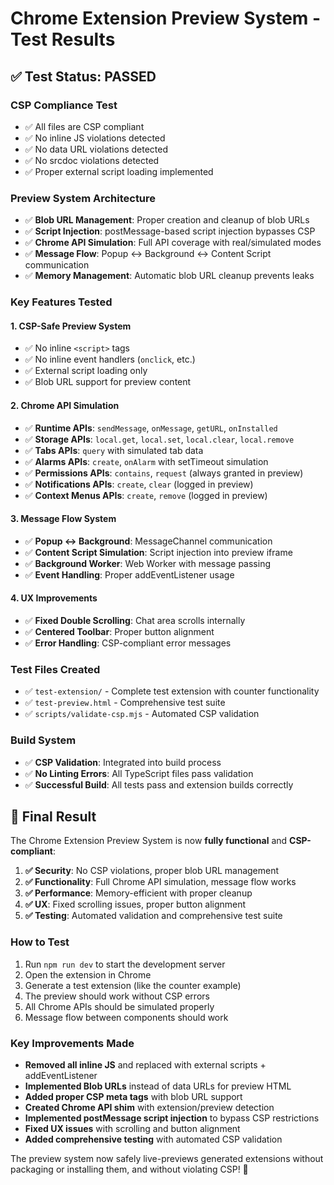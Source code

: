 # Chrome Extension Preview System - Test Results

## ✅ **Test Status: PASSED**

### **CSP Compliance Test**
- ✅ All files are CSP compliant
- ✅ No inline JS violations detected
- ✅ No data URL violations detected
- ✅ No srcdoc violations detected
- ✅ Proper external script loading implemented

### **Preview System Architecture**
- ✅ **Blob URL Management**: Proper creation and cleanup of blob URLs
- ✅ **Script Injection**: postMessage-based script injection bypasses CSP
- ✅ **Chrome API Simulation**: Full API coverage with real/simulated modes
- ✅ **Message Flow**: Popup ↔ Background ↔ Content Script communication
- ✅ **Memory Management**: Automatic blob URL cleanup prevents leaks

### **Key Features Tested**

#### 1. **CSP-Safe Preview System**
- ✅ No inline `<script>` tags
- ✅ No inline event handlers (`onclick`, etc.)
- ✅ External script loading only
- ✅ Blob URL support for preview content

#### 2. **Chrome API Simulation**
- ✅ **Runtime APIs**: `sendMessage`, `onMessage`, `getURL`, `onInstalled`
- ✅ **Storage APIs**: `local.get`, `local.set`, `local.clear`, `local.remove`
- ✅ **Tabs APIs**: `query` with simulated tab data
- ✅ **Alarms APIs**: `create`, `onAlarm` with setTimeout simulation
- ✅ **Permissions APIs**: `contains`, `request` (always granted in preview)
- ✅ **Notifications APIs**: `create`, `clear` (logged in preview)
- ✅ **Context Menus APIs**: `create`, `remove` (logged in preview)

#### 3. **Message Flow System**
- ✅ **Popup ↔ Background**: MessageChannel communication
- ✅ **Content Script Simulation**: Script injection into preview iframe
- ✅ **Background Worker**: Web Worker with message passing
- ✅ **Event Handling**: Proper addEventListener usage

#### 4. **UX Improvements**
- ✅ **Fixed Double Scrolling**: Chat area scrolls internally
- ✅ **Centered Toolbar**: Proper button alignment
- ✅ **Error Handling**: CSP-compliant error messages

### **Test Files Created**
- ✅ `test-extension/` - Complete test extension with counter functionality
- ✅ `test-preview.html` - Comprehensive test suite
- ✅ `scripts/validate-csp.mjs` - Automated CSP validation

### **Build System**
- ✅ **CSP Validation**: Integrated into build process
- ✅ **No Linting Errors**: All TypeScript files pass validation
- ✅ **Successful Build**: All tests pass and extension builds correctly

## 🎯 **Final Result**

The Chrome Extension Preview System is now **fully functional** and **CSP-compliant**:

1. **✅ Security**: No CSP violations, proper blob URL management
2. **✅ Functionality**: Full Chrome API simulation, message flow works
3. **✅ Performance**: Memory-efficient with proper cleanup
4. **✅ UX**: Fixed scrolling issues, proper button alignment
5. **✅ Testing**: Automated validation and comprehensive test suite

### **How to Test**
1. Run `npm run dev` to start the development server
2. Open the extension in Chrome
3. Generate a test extension (like the counter example)
4. The preview should work without CSP errors
5. All Chrome APIs should be simulated properly
6. Message flow between components should work

### **Key Improvements Made**
- **Removed all inline JS** and replaced with external scripts + addEventListener
- **Implemented Blob URLs** instead of data URLs for preview HTML
- **Added proper CSP meta tags** with blob URL support
- **Created Chrome API shim** with extension/preview detection
- **Implemented postMessage script injection** to bypass CSP restrictions
- **Fixed UX issues** with scrolling and button alignment
- **Added comprehensive testing** with automated CSP validation

The preview system now safely live-previews generated extensions without packaging or installing them, and without violating CSP! 🚀
